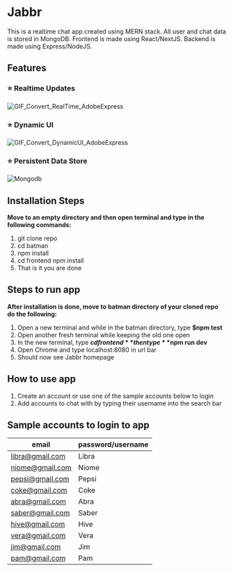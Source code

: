 # Jabbr
This is a realtime chat app created using MERN stack. All user and chat data is stored in MongoDB. Frontend is made using React/NextJS. Backend is made using Express/NodeJS.


## Features

### ⭐ Realtime Updates
![GIF_Convert_RealTime_AdobeExpress](https://github.com/syed-ahmed42/batman/assets/76643525/ad4f7c04-0c32-4d4b-bd0c-c5f3a07b6224)

 
### ⭐ Dynamic UI
![GIF_Convert_DynamicUI_AdobeExpress](https://github.com/syed-ahmed42/batman/assets/76643525/d13cdab7-777b-4c1a-87cf-b348a6095734)


### ⭐ Persistent Data Store
![Mongodb](https://github.com/syed-ahmed42/batman/assets/76643525/29f8dc52-dc0a-4313-8e4c-b58a255ba8cf)


## Installation Steps
**Move to an empty directory and then open terminal and type in the following commands:**
1. git clone repo
2. cd batman
3. npm install
4. cd frontend npm install
5. That is it you are done

## Steps to run app
**After installation is done, move to batman directory of your cloned repo do the following:**
1. Open a new terminal and while in the batman directory, type **$npm test**
2. Open another fresh terminal while keeping the old one open
3. In the new terminal, type **$cd frontend** then type **$npm run dev**
4. Open Chrome and type localhost:8080 in url bar
5. Should now see Jabbr homepage
## How to use app
1. Create an account or use one of the sample accounts below to login
2. Add accounts to chat with by typing their username into the search bar 
   

## Sample accounts to login to app

|email|password/username|
|---|---|
|libra@gmail.com|Libra|
|niome@gmail.com|Niome|
|pepsi@gmail.com|Pepsi|
|coke@gmail.com|Coke|
|abra@gmail.com|Abra|
|saber@gmail.com|Saber|
|hive@gmail.com|Hive|
|vera@gmail.com|Vera|
|jim@gmail.com|Jim|
|pam@gmail.com|Pam|


